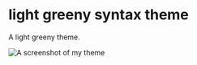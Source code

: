 # light greeny syntax theme

A light greeny theme.

![A screenshot of my theme](https://cloud.githubusercontent.com/assets/1939872/8446759/e5beb27c-1fe9-11e5-8b06-bdec47e37edd.png)
